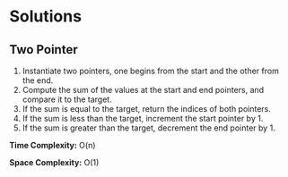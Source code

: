 # Solutions

## Two Pointer

1. Instantiate two pointers, one begins from the start and the other from the end.
2. Compute the sum of the values at the start and end pointers, and compare it to the target.
3. If the sum is equal to the target, return the indices of both pointers.
4. If the sum is less than the target, increment the start pointer by 1.
5. If the sum is greater than the target, decrement the end pointer by 1.

**Time Complexity:** O(n)

**Space Complexity:** O(1)
